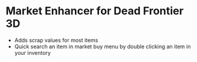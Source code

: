 # Market Enhancer for Dead Frontier 3D
-   Adds scrap values for most items
-   Quick search an item in market buy menu by double clicking an item in your inventory